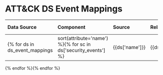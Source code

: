 # ATT&CK DS Event Mappings

|Data Source|Component|Source|Relationship|Target|EventID|Event Name|Log Provider|Log Channel|Audit Category|Audit Sub-Category|Enable Commands| GPO Audit Policy|
| :---| :---| :---| :---| :---| :---| :---| :---| :---| :---| :---| :---| :---|
{% for ds in ds_event_mappings|sort(attribute='name') %}{% for sc in ds['security_events'] %}|{{ds['name']}}|{{ds['attack'].data_component}}|{{ds['behavior'].source}}|{{ds['behavior'].relationship}}|{{ds['behavior'].target}}|{{sc['event_id']}}|{{sc['name']}}|{{sc['log_provider']}}|{{sc['log_channel']}}|{{sc['audit_category']|default('NA')}}|{{sc['audit_sub_category']|default('NA')}}|{% if sc['log_channel'] == "Security" %} `auditpol /set /subcategory:"{{t['audit_sub_category']}}" /success:enable /failure:enable` {% elif sc['log_channel'] == "Microsoft-Windows-Sysmon/Operational" %} `<{{sc['audit_category']}} onmatch="exclude" />` {% else %}NA{% endif %}|{% if sc['log_channel'] == "Security" %} Computer Configuration -> Windows Settings -> Security Settings -> Advanced Audit Policy Configuration -> System Audit Policies -> {{sc['audit_category']}} -> Audit {{sc['audit_sub_category']}} {% else %}NA{% endif %}|
{% endfor %}{% endfor %}